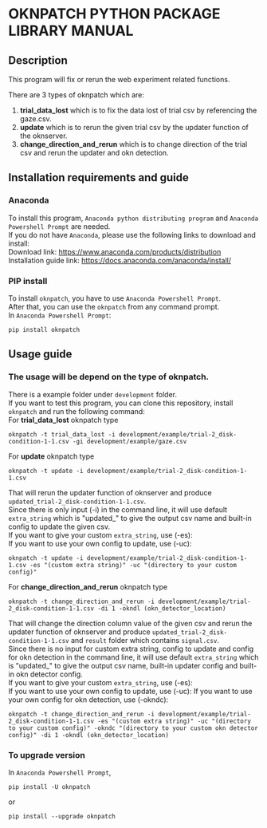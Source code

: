 # OKNPATCH PYTHON PACKAGE LIBRARY MANUAL
## Description
This program will fix or rerun the web experiment related functions.

There are 3 types of oknpatch which are:
1.  **trial_data_lost** which is to fix the data lost of trial csv by referencing the gaze.csv.  
2.  **update** which is to rerun the given trial csv by the updater function of the oknserver.  
3.  **change_direction_and_rerun** which is to change direction of the trial csv and rerun the updater and okn detection.

## Installation requirements and guide
### Anaconda
To install this program, `Anaconda python distributing program` and `Anaconda Powershell Prompt` are needed.  
If you do not have `Anaconda`, please use the following links to download and install:  
Download link: https://www.anaconda.com/products/distribution  
Installation guide link: https://docs.anaconda.com/anaconda/install/  
### PIP install
To install `oknpatch`, you have to use `Anaconda Powershell Prompt`.  
After that, you can use the `oknpatch` from any command prompt.  
In `Anaconda Powershell Prompt`:
```
pip install oknpatch
```  
## Usage guide
### The usage will be depend on the type of oknpatch. 
There is a example folder under `development` folder.  
If you want to test this program, you can clone this repository, install `oknpatch` and run the following command:  
For **trial_data_lost** oknpatch type  
```
oknpatch -t trial_data_lost -i development/example/trial-2_disk-condition-1-1.csv -gi development/example/gaze.csv
```
For **update** oknpatch type  
```
oknpatch -t update -i development/example/trial-2_disk-condition-1-1.csv
```  
That will rerun the updater function of oknserver and produce `updated_trial-2_disk-condition-1-1.csv`.  
Since there is only input (-i) in the command line, it will use default `extra_string` which is "updated_" to give the output csv name and built-in config to update the given csv.  
If you want to give your custom `extra_string`, use (-es):  
If you want to use your own config to update, use (-uc):
```
oknpatch -t update -i development/example/trial-2_disk-condition-1-1.csv -es "(custom extra string)" -uc "(directory to your custom config)"
```
For **change_direction_and_rerun** oknpatch type  
```
oknpatch -t change_direction_and_rerun -i development/example/trial-2_disk-condition-1-1.csv -di 1 -okndl (okn_detector_location)
```
That will change the direction column value of the given csv and rerun the updater function of oknserver and produce `updated_trial-2_disk-condition-1-1.csv` and `result` folder which contains `signal.csv`.  
Since there is no input for custom extra string, config to update and config for okn detection in the command line, it will use default `extra_string` which is "updated_" to give the output csv name, built-in updater config and built-in okn detector config.  
If you want to give your custom `extra_string`, use (-es):  
If you want to use your own config to update, use (-uc):
If you want to use your own config for okn detection, use (-okndc):
```
oknpatch -t change_direction_and_rerun -i development/example/trial-2_disk-condition-1-1.csv -es "(custom extra string)" -uc "(directory to your custom config)" -okndc "(directory to your custom okn detector config)" -di 1 -okndl (okn_detector_location)
```
### To upgrade version  
In `Anaconda Powershell Prompt`,
```
pip install -U oknpatch
```
or
```
pip install --upgrade oknpatch
```
